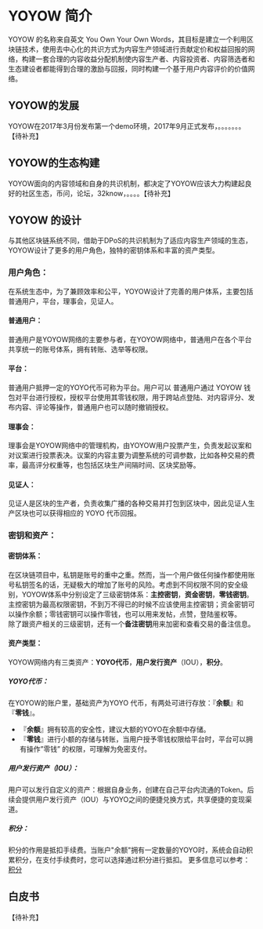 # YOYOW 简介

YOYOW 的名称来自英文 You Own Your Own Words，其目标是建立一个利用区块链技术，使用去中心化的共识方式为内容生产领域进行贡献定价和权益回报的网络，构建一套合理的内容收益分配机制使内容生产者、内容投资者、内容筛选者和生态建设者都能得到合理的激励与回报，同时构建一个基于用户内容评价的价值网络。 

## YOYOW的发展

YOYOW在2017年3月份发布第一个demo环境，2017年9月正式发布，。。。。。。。【待补充】

## YOYOW的生态构建
YOYOW面向的内容领域和自身的共识机制，都决定了YOYOW应该大力构建起良好的社区生态，币问，论坛，32know，。。。。【待补充】

## YOYOW 的设计
与其他区块链系统不同，借助于DPoS的共识机制为了适应内容生产领域的生态，YOYOW设计了更多的用户角色，独特的密钥体系和丰富的资产类型。

### 用户角色：
在系统生态中，为了兼顾效率和公平，YOYOW设计了完善的用户体系，主要包括普通用户，平台，理事会，见证人。  

#### 普通用户：
普通用户是YOYOW网络的主要参与者，在YOYOW网络中，普通用户在各个平台共享统一的账号体系，拥有转账、选举等权限。  

#### 平台：
普通用户抵押一定的YOYO代币可称为平台。用户可以
普通用户通过 YOYOW 钱包对平台进行授权，授权平台使用其零钱权限，用于跨站点登陆、对内容评分、发布内容、评论等操作，普通用户也可以随时撤销授权。  

#### 理事会：
理事会是YOYOW网络中的管理机构，由YOYOW用户投票产生，负责发起议案和对议案进行投票表决。议案的内容主要为调整系统的可调参数，比如各种交易的费率，最高评分权重等，也包括区块生产间隔时间、区块奖励等。  

#### 见证人：
见证人是区块的生产者，负责收集广播的各种交易并打包到区块中，因此见证人生产区块也可以获得相应的 YOYO 代币回报。  

### 密钥和资产：

#### 密钥体系：
在区块链项目中，私钥是账号的重中之重。然而，当一个用户做任何操作都使用账号私钥签名的话，无疑极大的增加了账号的风险。考虑到不同权限不同的安全级别，YOYOW体系中分别设定了三级密钥体系：**主控密钥**，**资金密钥**，**零钱密钥**。主控密钥为最高权限密钥，不到万不得已的时候不应该使用主控密钥；资金密钥可以操作余额；零钱密钥可以操作零钱，也可以用来发帖，点赞，登陆鉴权等。  
除了跟资产相关的三级密钥，还有一个**备注密钥**用来加密和查看交易的备注信息。    


#### 资产类型：
YOYOW网络内有三类资产：**YOYO代币**，**用户发行资产**（IOU），**积分**。
##### YOYO代币：
在YOYOW的账户里，基础资产为YOYO 代币，有两处可进行存放：『**余额**』和『**零钱**』。

- 『**余额**』拥有较高的安全性，建议大额的YOYO在余额中存储。
- 『**零钱**』进行小额的存储与转账，当用户授予零钱权限给平台时，平台可以拥有操作”零钱” 的权限，可理解为免密支付。

##### 用户发行资产（IOU）：
用户可以发行自定义的资产：根据自身业务，创建在自己平台内流通的Token。后续会提供用户发行资产（IOU）与YOYO之间的便捷兑换方式，共享便捷的变现渠道。  

##### 积分：
积分的作用是抵扣手续费。当账户"余额"拥有一定数量的YOYO时，系统会自动积累积分，在支付手续费时，您可以选择通过积分进行抵扣。
更多信息可以参考：[积分](../others/csaf.html)


## 白皮书

【待补充】